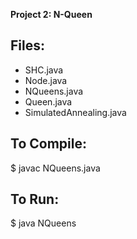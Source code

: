 **Project 2: N-Queen**

Files:
------
- SHC.java
- Node.java
- NQueens.java
- Queen.java
- SimulatedAnnealing.java

To Compile:
-----------
$ javac NQueens.java

To Run:
-------
$ java NQueens